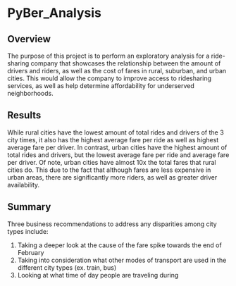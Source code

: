 # PyBer_Analysis

## Overview
The purpose of this project is to perform an exploratory analysis for a ride-sharing company that showcases the relationship between the amount of drivers and riders, as well as the cost of fares in rural, suburban, and urban cities. This would allow the company to improve access to ridesharing services, as well as help determine affordability for underserved neighborhoods. 

## Results

While rural cities have the lowest amount of total rides and drivers of the 3 city times, it also has the highest average fare per ride as well as highest average fare per driver. In contrast, urban cities have the highest amount of total rides and drivers, but the lowest average fare per ride and average fare per driver. Of note, urban cities have almost 10x the total fares that rural cities do. This due to the fact that although fares are less expensive in urban areas, there are significantly more riders, as well as greater driver availability.

## Summary

Three business recommendations to address any disparities among city types include: 
1. Taking a deeper look at the cause of the fare spike towards the end of February
2. Taking into consideration what other modes of transport are used in the different city types (ex. train, bus)
3. Looking at what time of day people are traveling during
